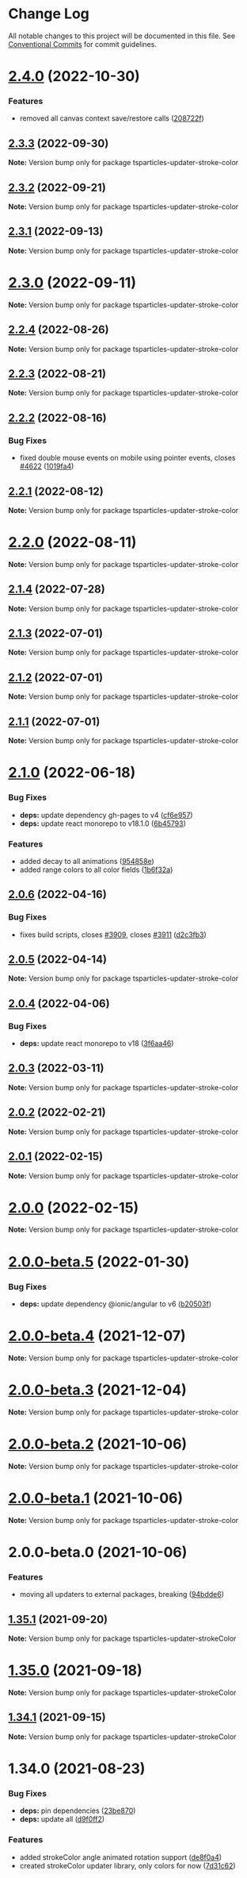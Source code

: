 # Change Log

All notable changes to this project will be documented in this file.
See [Conventional Commits](https://conventionalcommits.org) for commit guidelines.

# [2.4.0](https://github.com/matteobruni/tsparticles/compare/tsparticles-updater-stroke-color@2.3.3...tsparticles-updater-stroke-color@2.4.0) (2022-10-30)

### Features

-   removed all canvas context save/restore calls ([208722f](https://github.com/matteobruni/tsparticles/commit/208722f0a521246165b7cdc529dfbfbd7a3cf7eb))

## [2.3.3](https://github.com/matteobruni/tsparticles/compare/tsparticles-updater-stroke-color@2.3.2...tsparticles-updater-stroke-color@2.3.3) (2022-09-30)

**Note:** Version bump only for package tsparticles-updater-stroke-color

## [2.3.2](https://github.com/matteobruni/tsparticles/compare/tsparticles-updater-stroke-color@2.3.1...tsparticles-updater-stroke-color@2.3.2) (2022-09-21)

**Note:** Version bump only for package tsparticles-updater-stroke-color

## [2.3.1](https://github.com/matteobruni/tsparticles/compare/tsparticles-updater-stroke-color@2.3.0...tsparticles-updater-stroke-color@2.3.1) (2022-09-13)

**Note:** Version bump only for package tsparticles-updater-stroke-color

# [2.3.0](https://github.com/matteobruni/tsparticles/compare/tsparticles-updater-stroke-color@2.2.4...tsparticles-updater-stroke-color@2.3.0) (2022-09-11)

**Note:** Version bump only for package tsparticles-updater-stroke-color

## [2.2.4](https://github.com/matteobruni/tsparticles/compare/tsparticles-updater-stroke-color@2.2.2...tsparticles-updater-stroke-color@2.2.4) (2022-08-26)

**Note:** Version bump only for package tsparticles-updater-stroke-color

## [2.2.3](https://github.com/matteobruni/tsparticles/compare/tsparticles-updater-stroke-color@2.2.2...tsparticles-updater-stroke-color@2.2.3) (2022-08-21)

**Note:** Version bump only for package tsparticles-updater-stroke-color

## [2.2.2](https://github.com/matteobruni/tsparticles/compare/tsparticles-updater-stroke-color@2.2.1...tsparticles-updater-stroke-color@2.2.2) (2022-08-16)

### Bug Fixes

-   fixed double mouse events on mobile using pointer events, closes [#4622](https://github.com/matteobruni/tsparticles/issues/4622) ([1019fa4](https://github.com/matteobruni/tsparticles/commit/1019fa431f8a43cbd45d6adeb5adf94433e6e04b))

## [2.2.1](https://github.com/matteobruni/tsparticles/compare/tsparticles-updater-stroke-color@2.2.0...tsparticles-updater-stroke-color@2.2.1) (2022-08-12)

**Note:** Version bump only for package tsparticles-updater-stroke-color

# [2.2.0](https://github.com/matteobruni/tsparticles/compare/tsparticles-updater-stroke-color@2.1.4...tsparticles-updater-stroke-color@2.2.0) (2022-08-11)

**Note:** Version bump only for package tsparticles-updater-stroke-color

## [2.1.4](https://github.com/matteobruni/tsparticles/compare/tsparticles-updater-stroke-color@2.1.3...tsparticles-updater-stroke-color@2.1.4) (2022-07-28)

**Note:** Version bump only for package tsparticles-updater-stroke-color

## [2.1.3](https://github.com/matteobruni/tsparticles/compare/tsparticles-updater-stroke-color@2.1.2...tsparticles-updater-stroke-color@2.1.3) (2022-07-01)

**Note:** Version bump only for package tsparticles-updater-stroke-color

## [2.1.2](https://github.com/matteobruni/tsparticles/compare/tsparticles-updater-stroke-color@2.1.1...tsparticles-updater-stroke-color@2.1.2) (2022-07-01)

**Note:** Version bump only for package tsparticles-updater-stroke-color

## [2.1.1](https://github.com/matteobruni/tsparticles/compare/tsparticles-updater-stroke-color@2.1.0...tsparticles-updater-stroke-color@2.1.1) (2022-07-01)

**Note:** Version bump only for package tsparticles-updater-stroke-color

# [2.1.0](https://github.com/matteobruni/tsparticles/compare/tsparticles-updater-stroke-color@2.0.6...tsparticles-updater-stroke-color@2.1.0) (2022-06-18)

### Bug Fixes

-   **deps:** update dependency gh-pages to v4 ([cf6e957](https://github.com/matteobruni/tsparticles/commit/cf6e9577132afcec26410f7321fcf5ffcfb05930))
-   **deps:** update react monorepo to v18.1.0 ([6b45793](https://github.com/matteobruni/tsparticles/commit/6b457937c41d7681a2135dfcb6ff220e578f22bb))

### Features

-   added decay to all animations ([954858e](https://github.com/matteobruni/tsparticles/commit/954858ec9ef85a7d9d676838399777e4a1a8b885))
-   added range colors to all color fields ([1b6f32a](https://github.com/matteobruni/tsparticles/commit/1b6f32ad50beb3dc4813187a6e1d03f3013f3ca9))

## [2.0.6](https://github.com/matteobruni/tsparticles/compare/tsparticles-updater-stroke-color@2.0.5...tsparticles-updater-stroke-color@2.0.6) (2022-04-16)

### Bug Fixes

-   fixes build scripts, closes [#3909](https://github.com/matteobruni/tsparticles/issues/3909), closes [#3911](https://github.com/matteobruni/tsparticles/issues/3911) ([d2c3fb3](https://github.com/matteobruni/tsparticles/commit/d2c3fb33ff9c9d529f2609f89c63cb6e1e61ecda))

## [2.0.5](https://github.com/matteobruni/tsparticles/compare/tsparticles-updater-stroke-color@2.0.4...tsparticles-updater-stroke-color@2.0.5) (2022-04-14)

**Note:** Version bump only for package tsparticles-updater-stroke-color

## [2.0.4](https://github.com/matteobruni/tsparticles/compare/tsparticles-updater-stroke-color@2.0.3...tsparticles-updater-stroke-color@2.0.4) (2022-04-06)

### Bug Fixes

-   **deps:** update react monorepo to v18 ([3f6aa46](https://github.com/matteobruni/tsparticles/commit/3f6aa46e399d0092ae13ba494db86256c0d05c40))

## [2.0.3](https://github.com/matteobruni/tsparticles/compare/tsparticles-updater-stroke-color@2.0.2...tsparticles-updater-stroke-color@2.0.3) (2022-03-11)

**Note:** Version bump only for package tsparticles-updater-stroke-color

## [2.0.2](https://github.com/matteobruni/tsparticles/compare/tsparticles-updater-stroke-color@2.0.1...tsparticles-updater-stroke-color@2.0.2) (2022-02-21)

**Note:** Version bump only for package tsparticles-updater-stroke-color

## [2.0.1](https://github.com/matteobruni/tsparticles/compare/tsparticles-updater-stroke-color@2.0.0...tsparticles-updater-stroke-color@2.0.1) (2022-02-15)

**Note:** Version bump only for package tsparticles-updater-stroke-color

# [2.0.0](https://github.com/matteobruni/tsparticles/compare/tsparticles-updater-stroke-color@2.0.0-beta.5...tsparticles-updater-stroke-color@2.0.0) (2022-02-15)

**Note:** Version bump only for package tsparticles-updater-stroke-color

# [2.0.0-beta.5](https://github.com/matteobruni/tsparticles/compare/tsparticles-updater-stroke-color@2.0.0-beta.4...tsparticles-updater-stroke-color@2.0.0-beta.5) (2022-01-30)

### Bug Fixes

-   **deps:** update dependency @ionic/angular to v6 ([b20503f](https://github.com/matteobruni/tsparticles/commit/b20503ff2a29f6c8617f42c764c8a868fc334c5f))

# [2.0.0-beta.4](https://github.com/matteobruni/tsparticles/compare/tsparticles-updater-stroke-color@2.0.0-beta.3...tsparticles-updater-stroke-color@2.0.0-beta.4) (2021-12-07)

**Note:** Version bump only for package tsparticles-updater-stroke-color

# [2.0.0-beta.3](https://github.com/matteobruni/tsparticles/compare/tsparticles-updater-stroke-color@2.0.0-beta.2...tsparticles-updater-stroke-color@2.0.0-beta.3) (2021-12-04)

**Note:** Version bump only for package tsparticles-updater-stroke-color

# [2.0.0-beta.2](https://github.com/matteobruni/tsparticles/compare/tsparticles-updater-stroke-color@2.0.0-beta.1...tsparticles-updater-stroke-color@2.0.0-beta.2) (2021-10-06)

**Note:** Version bump only for package tsparticles-updater-stroke-color

# [2.0.0-beta.1](https://github.com/matteobruni/tsparticles/compare/tsparticles-updater-stroke-color@2.0.0-beta.0...tsparticles-updater-stroke-color@2.0.0-beta.1) (2021-10-06)

**Note:** Version bump only for package tsparticles-updater-stroke-color

# 2.0.0-beta.0 (2021-10-06)

### Features

-   moving all updaters to external packages, breaking ([94bdde6](https://github.com/matteobruni/tsparticles/commit/94bdde67d0b546c22b7841ff8e969d15ddef3430))

## [1.35.1](https://github.com/matteobruni/tsparticles/compare/tsparticles-updater-strokeColor@1.35.0...tsparticles-updater-strokeColor@1.35.1) (2021-09-20)

**Note:** Version bump only for package tsparticles-updater-strokeColor

# [1.35.0](https://github.com/matteobruni/tsparticles/compare/tsparticles-updater-strokeColor@1.34.1...tsparticles-updater-strokeColor@1.35.0) (2021-09-18)

**Note:** Version bump only for package tsparticles-updater-strokeColor

## [1.34.1](https://github.com/matteobruni/tsparticles/compare/tsparticles-updater-strokeColor@1.34.0...tsparticles-updater-strokeColor@1.34.1) (2021-09-15)

**Note:** Version bump only for package tsparticles-updater-strokeColor

# 1.34.0 (2021-08-23)

### Bug Fixes

-   **deps:** pin dependencies ([23be870](https://github.com/matteobruni/tsparticles/commit/23be8708d698e1e37a18f2ed292cbccffb0f1e47))
-   **deps:** update all ([d9f0ff2](https://github.com/matteobruni/tsparticles/commit/d9f0ff2f8c4ac269aaad5077492746e3da8fb422))

### Features

-   added strokeColor angle animated rotation support ([de8f0a4](https://github.com/matteobruni/tsparticles/commit/de8f0a46436601aeb580651b1f87741fd9fc3c79))
-   created strokeColor updater library, only colors for now ([7d31c62](https://github.com/matteobruni/tsparticles/commit/7d31c62ecb8f023234514b5ef46f0de55f75c283))
